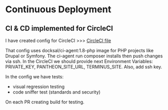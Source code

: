# Continuous Deployment

## CI & CD implemented for CircleCI

I have created config for CircleCI >>> [CircleCI file](.circleci/config.yml)

That config uses docksal/ci-agent:1.8-php image for PHP projects like Drupal or Symfony.
The ci-agent run composer installs then push changes via ssh.
In the CircleCI we should provide next Environment Variables: PRIVATE_KEY, PANTHEON_SITE_URL, TERMINUS_SITE.
Also, add ssh key.

In the config we have tests:
- visual regression testing 
- code sniffer test (standards and security)

On each PR creating build for testing.